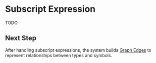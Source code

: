 # Subscript Expression

TODO

## Next Step

After handling subscript expressions, the system builds [Graph Edges](./H.%20Graph%20Edges.md) to represent relationships between types and symbols.
